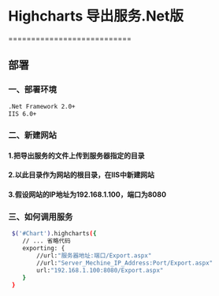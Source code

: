 # Highcharts 导出服务.Net版
===========================
## 部署
### 一、部署环境
```sh
.Net Framework 2.0+
IIS 6.0+
```
### 二、新建网站
#### 1.把导出服务的文件上传到服务器指定的目录
#### 2.以此目录作为网站的根目录，在IIS中新建网站
#### 3.假设网站的IP地址为192.168.1.100，端口为8080
### 三、如何调用服务
```sh
 $('#Chart').highcharts({
    // ... 省略代码
    exporting: {
        //url:"服务器地址:端口/Export.aspx"
        //url:"Server_Mechine_IP_Address:Port/Export.aspx"
        url:"192.168.1.100:8080/Export.aspx"
    }
 }
```
